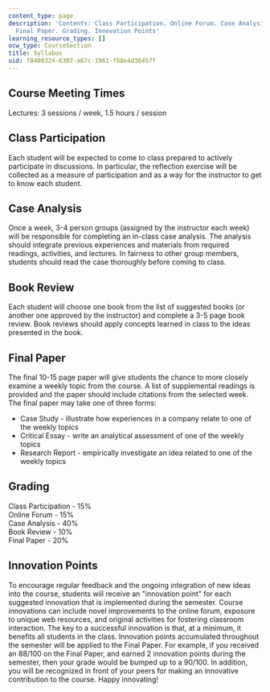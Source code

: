 ```yaml
---
content_type: page
description: 'Contents: Class Participation. Online Forum. Case Analysis. Book Review.
  Final Paper. Grading. Innovation Points'
learning_resource_types: []
ocw_type: CourseSection
title: Syllabus
uid: f8400324-6307-a67c-1961-f88e4d36457f
---
```


Course Meeting Times
--------------------

Lectures: 3 sessions / week, 1.5 hours / session

Class Participation
-------------------

Each student will be expected to come to class prepared to actively participate in discussions. In particular, the reflection exercise will be collected as a measure of participation and as a way for the instructor to get to know each student.

Case Analysis
-------------

Once a week, 3-4 person groups (assigned by the instructor each week) will be responsible for completing an in-class case analysis. The analysis should integrate previous experiences and materials from required readings, activities, and lectures. In fairness to other group members, students should read the case thoroughly before coming to class.

Book Review
-----------

Each student will choose one book from the list of suggested books (or another one approved by the instructor) and complete a 3-5 page book review. Book reviews should apply concepts learned in class to the ideas presented in the book.

Final Paper
-----------

The final 10-15 page paper will give students the chance to more closely examine a weekly topic from the course. A list of supplemental readings is provided and the paper should include citations from the selected week. The final paper may take one of three forms:

*   Case Study - illustrate how experiences in a company relate to one of the weekly topics
*   Critical Essay - write an analytical assessment of one of the weekly topics
*   Research Report - empirically investigate an idea related to one of the weekly topics

Grading
-------

Class Participation - 15%  
Online Forum - 15%  
Case Analysis - 40%  
Book Review - 10%  
Final Paper - 20%

Innovation Points
-----------------

To encourage regular feedback and the ongoing integration of new ideas into the course, students will receive an "innovation point" for each suggested innovation that is implemented during the semester. Course innovations can include novel improvements to the online forum, exposure to unique web resources, and original activities for fostering classroom interaction. The key to a successful innovation is that, at a minimum, it benefits all students in the class. Innovation points accumulated throughout the semester will be applied to the Final Paper. For example, if you received an 88/100 on the Final Paper, and earned 2 innovation points during the semester, then your grade would be bumped up to a 90/100. In addition, you will be recognized in front of your peers for making an innovative contribution to the course. Happy innovating!
